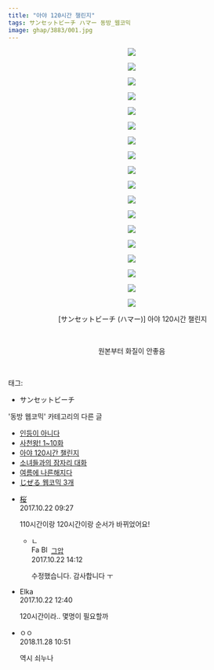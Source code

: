 ```yaml
---
title: "아야 120시간 챌린지"
tags: サンセットビーチ ハマー 동방_웹코믹
image: ghap/3883/001.jpg
---
```

<div class="article">
<p style="text-align: center; clear: none; float: none;"><img src="{{ site.nasurl }}/ghap/3883/001.jpg"/></p>
<p style="text-align: center; clear: none; float: none;"><img src="{{ site.nasurl }}/ghap/3883/002.jpg"/></p>
<p style="text-align: center; clear: none; float: none;"><img src="{{ site.nasurl }}/ghap/3883/003.jpg"/></p>
<p style="text-align: center; clear: none; float: none;"><img src="{{ site.nasurl }}/ghap/3883/004.jpg"/></p>
<p style="text-align: center; clear: none; float: none;"><img src="{{ site.nasurl }}/ghap/3883/005.jpg"/></p>
<p style="text-align: center; clear: none; float: none;"><img src="{{ site.nasurl }}/ghap/3883/006.jpg"/></p>
<p style="text-align: center; clear: none; float: none;"><img src="{{ site.nasurl }}/ghap/3883/007.jpg"/></p>
<p style="text-align: center; clear: none; float: none;"><img src="{{ site.nasurl }}/ghap/3883/008.jpg"/></p>
<p style="text-align: center; clear: none; float: none;"><img src="{{ site.nasurl }}/ghap/3883/009.jpg"/></p>
<p style="text-align: center; clear: none; float: none;"><img src="{{ site.nasurl }}/ghap/3883/010.jpg"/></p>
<p style="text-align: center; clear: none; float: none;"><img src="{{ site.nasurl }}/ghap/3883/011.jpg"/></p>
<p style="text-align: center; clear: none; float: none;"><img src="{{ site.nasurl }}/ghap/3883/012.jpg"/></p>
<p style="text-align: center; clear: none; float: none;"><img src="{{ site.nasurl }}/ghap/3883/013.jpg"/></p>
<p style="text-align: center; clear: none; float: none;"><img src="{{ site.nasurl }}/ghap/3883/014.jpg"/></p>
<p style="text-align: center; clear: none; float: none;"><img src="{{ site.nasurl }}/ghap/3883/015.jpg"/></p>
<p style="text-align: center; clear: none; float: none;"><img src="{{ site.nasurl }}/ghap/3883/016.jpg"/></p>
<p style="text-align: center; clear: none; float: none;"><img src="{{ site.nasurl }}/ghap/3883/017.jpg"/></p>
<p style="text-align: center; clear: none; float: none;"><img src="{{ site.nasurl }}/ghap/3883/018.jpg"/></p>
<p style="text-align: center; clear: none; float: none;"> [サンセットビーチ (ハマー)] 아야 120시간 챌린지</p>
<p style="text-align: center; clear: none; float: none;"><br/></p>
<p style="text-align: center; clear: none; float: none;">원본부터 화질이 안좋음</p>
<p><br/></p>
</div><div class="tagTrail">
<p>태그: </p>
<ul>
<li>サンセットビーチ</li>
</ul>
</div><div class="another">
<p>'동방 웹코믹' 카테고리의 다른 글</p>
<ul>
<li><a href="/2017-10-22-ghap_3897">인등이 아니다</a></li>
<li><a href="/2017-10-22-ghap_3896">사천왕! 1~10화</a></li>
<li><a href="/2017-10-22-ghap_3883">아야 120시간 챌린지</a></li>
<li><a href="/2017-10-22-ghap_3882">소녀들과의 잠자리 대화</a></li>
<li><a href="/2017-10-17-ghap_3857">여름에 나른해지다</a></li>
<li><a href="/2017-10-09-ghap_3846">じぜる 웹코믹 3개</a></li>
</ul>
</div><div class="cb_module cb_fluid">
<div class="cb_wrt cb_profile">
<div class="comment">
<ul>
<li class="cb_thumb_off" id="comment15111572">
<div class="cb_comment_area">
<div class="cb_info_area">
<div class="cb_section">
<span class="cb_nick_name"> <a href="http://8068joshua.gmail.com" onclick="return openLinkInNewWindow(this)">桜</a></span>
</div>
<div class="cb_section">
<span class="cb_date">2017.10.22 09:27 </span>
</div>
</div>
<div class="cb_dsc_comment">
<p class="cb_dsc">
											110시간이랑 120시간이랑 순서가 바뀌었어요!
										</p>
</div>
<ul>
<li class="cb_thumb_off" id="comment15111775">
<span class="cb_bu_subnode">ㄴ</span>
<div class="cb_comment_area">
<div class="cb_info_area">
<div class="cb_section">
<span class="cb_nick_name"><img alt="Favicon of https://ghaptouhou.tistory.com" height="16" onerror="this.onerror=null;this.parentNode.removeChild(this)" src="https://ghaptouhou.tistory.com/favicon.ico" width="16"/> <img alt="BlogIcon" height="16" onerror="this.parentNode.removeChild(this)" src="https://ghaptouhou.tistory.com/index.gif" width="16"/> <a href="https://ghaptouhou.tistory.com" onclick="return openLinkInNewWindow(this)"> 그압</a><span class="tistoryProfileLayerTrigger" onclick='TistoryProfile.show(event, this, {"title":"\uc800\uae30 \uc774\uac70 \ub098\uc911\uc5d0 \uc218\uc815 \uac00\ub2a5\ud558\ub098\uc694","url":"https:\/\/ghap.tistory.com","nickname":"\uadf8\uc555","items":[]}); return false;'></span></span>
</div>
<div class="cb_section">
<span class="cb_date">2017.10.22 14:12 </span>
</div>
</div>
<div class="cb_dsc_comment">
<p class="cb_dsc">
																수정했습니다. 감사합니다 ㅜ
															</p>
</div>
</div>
</li>
</ul>
</div></li>
<li class="cb_thumb_off" id="comment15111729">
<div class="cb_comment_area">
<div class="cb_info_area">
<div class="cb_section">
<span class="cb_nick_name">Elka</span>
</div>
<div class="cb_section">
<span class="cb_date">2017.10.22 12:40 </span>
</div>
</div>
<div class="cb_dsc_comment">
<p class="cb_dsc">
											120시간이라.. 몇명이 필요할까
										</p>
</div>
</div></li>
<li class="cb_thumb_off" id="comment15379473">
<div class="cb_comment_area">
<div class="cb_info_area">
<div class="cb_section">
<span class="cb_nick_name">ㅇㅇ</span>
</div>
<div class="cb_section">
<span class="cb_date">2018.11.28 10:51 </span>
</div>
</div>
<div class="cb_dsc_comment">
<p class="cb_dsc">
											역시 쇠누나
										</p>
</div>
</div></li>
</ul>
</div>
</div><!-- commentList close -->
</div>